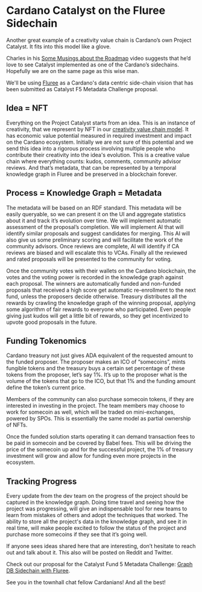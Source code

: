 # Cardano Catalyst on the Fluree Sidechain

Another great example of a creativity value chain is Cardano’s own Project Catalyst. It fits into this model like a glove. 

Charles in his [Some Musings about the Roadmap](https://www.youtube.com/watch?v=WRYRjmMvkJM) video suggests that he’d love to see Catalyst implemented as one of the Cardano’s sidechains. Hopefully we are on the same page as this wise man. 

We'll be using [Fluree](https://flur.ee) as a Cardano's data centric side-chain vision that has been submitted as Catalyst F5 Metadata Challenge proposal. 

## Idea = NFT

Everything on the Project Catalyst starts from an idea. This is an instance of creativity, that we represent by NFT in our [creativity value chain model](nft-creative-economy.md). It has economic value potential measured in required investment and impact on the Cardano ecosystem. Initially we are not sure of this potential and we send this idea into a rigorous process involving multiple people who contribute their creativity into the idea's evolution. This is a creative value chain where everything counts: kudos, comments, community advisor reviews. And that’s metadata, that can be represented by a temporal knowledge graph in Fluree and be preserved in a blockchain forever. 

## Process = Knowledge Graph = Metadata

The metadata will be based on an RDF standard. This metadata will be easily queryable, so we can present it on the UI and aggregate statistics about it and track it’s evolution over time. We will implement automatic assessment of the proposal’s completion. We will implement AI that  will identify similar proposals and suggest candidates for merging.  This AI will also give us some preliminary scoring and will facilitate the work of the community advisors. Once reviews are complete, AI will identify if CA reviews are biased and will escalate this to VCAs. Finally all the reviewed and rated proposals will be presented to the community for voting. 

Once the community votes with their wallets on the Cardano blockchain, the votes and the voting power is recorded in the knowledge graph against each proposal. The winners are automatically funded and non-funded proposals that received a high score get automatic re-enrollment to the next fund, unless the proposers decide otherwise. Treasury distributes all the rewards by crawling the knowledge graph of the winning proposal, applying some algorithm of fair rewards to everyone who participated. Even people giving just kudos will get a little bit of rewards, so they get incentivized to upvote good proposals in the future. 

## Funding Tokenomics

Cardano treasury not just gives ADA equivalent of the requested amount to the funded proposer. The proposer makes an ICO of “somecoins”, mints fungible tokens and the treasury buys a certain set percentage of  these tokens from the proposer, let’s say 1%. It’s up to the proposer what is the volume of the tokens that go to the ICO, but that 1% and the funding amount define the token’s current price. 

Members of the community can also purchase  somecoin tokens, if they are interested in investing in the project. The team members may choose to work for  somecoin as well, which will be traded on mini-exchanges, powered by SPOs. This is essentially the same model as partial ownership of NFTs. 

Once the funded solution starts operating it can demand transaction fees to be paid in somecoin and be covered by Babel fees. This will be driving the price of the somecoin up and for the successful project, the 1% of treasury investment will grow and allow for funding even more projects in the ecosystem. 

## Tracking Progress

Every update from the dev team on the progress of the project should be captured in the knowledge graph. Doing time travel and seeing how the project was progressing, will give an indispensable tool for new teams to learn from mistakes of others and adopt the techniques that worked. The ability to store all the project's data in the knowledge graph, and see it in real time, will make people excited to follow the status of the project and purchase more somecoins if they see that it’s going well. 

If anyone sees ideas shared here that are interesting, don’t hesitate to reach out and talk about it. This also will be posted on Reddit and Twitter. 

Check out our proposal for the Catalyst Fund 5 Metadata Challenge: [Graph DB Sidechain with Fluree](https://cardano.ideascale.com/a/dtd/Graph-DB-Sidechain-with-Fluree/352531-48088).

See you in the townhall chat fellow Cardanians! And all the best!
